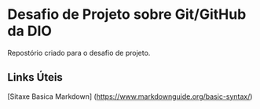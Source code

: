 # Desafio de Projeto sobre Git/GitHub da DIO
Repostório criado para o desafio de projeto.

## Links Úteis

[Sitaxe Basica Markdown] (https://www.markdownguide.org/basic-syntax/)
